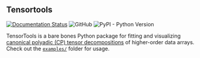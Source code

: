 Tensortools
-----------
[![Documentation Status](https://readthedocs.org/projects/tensortools-docs/badge/?version=latest)](https://tensortools-docs.readthedocs.io/en/latest/?badge=latest)
![GitHub](https://img.shields.io/github/license/mashape/apistatus.svg)
![PyPI - Python Version](https://img.shields.io/pypi/pyversions/tensortools.svg)

TensorTools is a bare bones Python package for fitting and visualizing [canonical polyadic (CP) tensor decompositions](https://en.wikipedia.org/wiki/Tensor_rank_decomposition) of higher-order data arrays. Check out the [`examples/`](./examples) folder for usage.
